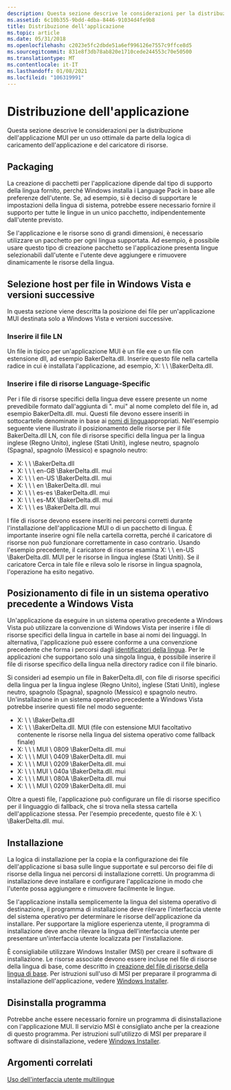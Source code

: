 ```yaml
---
description: Questa sezione descrive le considerazioni per la distribuzione dell'applicazione MUI per un uso ottimale da parte della logica di caricamento dell'applicazione e del caricatore di risorse.
ms.assetid: 6c10b355-9bdd-4dba-8446-91034d4fe9b8
title: Distribuzione dell'applicazione
ms.topic: article
ms.date: 05/31/2018
ms.openlocfilehash: c2023e5fc2dbde51a6ef996126e7557c9ffce8d5
ms.sourcegitcommit: 831e8f3db78ab820e1710cede244553c70e50500
ms.translationtype: MT
ms.contentlocale: it-IT
ms.lasthandoff: 01/08/2021
ms.locfileid: "106319991"
---
```

# <a name="application-deployment"></a>Distribuzione dell'applicazione

Questa sezione descrive le considerazioni per la distribuzione dell'applicazione MUI per un uso ottimale da parte della logica di caricamento dell'applicazione e del caricatore di risorse.

## <a name="packaging"></a>Packaging

La creazione di pacchetti per l'applicazione dipende dal tipo di supporto della lingua fornito, perché Windows installa i Language Pack in base alle preferenze dell'utente. Se, ad esempio, si è deciso di supportare le impostazioni della lingua di sistema, potrebbe essere necessario fornire il supporto per tutte le lingue in un unico pacchetto, indipendentemente dall'utente previsto.

Se l'applicazione e le risorse sono di grandi dimensioni, è necessario utilizzare un pacchetto per ogni lingua supportata. Ad esempio, è possibile usare questo tipo di creazione pacchetto se l'applicazione presenta lingue selezionabili dall'utente e l'utente deve aggiungere e rimuovere dinamicamente le risorse della lingua.

## <a name="file-placement-on-windows-vista-and-later"></a>Selezione host per file in Windows Vista e versioni successive

In questa sezione viene descritta la posizione dei file per un'applicazione MUI destinata solo a Windows Vista e versioni successive.

### <a name="place-the-ln-file"></a>Inserire il file LN

Un file in tipico per un'applicazione MUI è un file exe o un file con estensione dll, ad esempio BakerDelta.dll. Inserire questo file nella cartella radice in cui è installata l'applicazione, ad esempio, X: \\ \\ <somepath> \\BakerDelta.dll.

### <a name="place-language-specific-resource-files"></a>Inserire i file di risorse Language-Specific

Per i file di risorse specifici della lingua deve essere presente un nome prevedibile formato dall'aggiunta di ". mui" al nome completo del file in, ad esempio BakerDelta.dll. mui. Questi file devono essere inseriti in sottocartelle denominate in base ai [nomi di lingua](language-names.md)appropriati. Nell'esempio seguente viene illustrato il posizionamento delle risorse per il file BakerDelta.dll LN, con file di risorse specifici della lingua per la lingua inglese (Regno Unito), inglese (Stati Uniti), inglese neutro, spagnolo (Spagna), spagnolo (Messico) e spagnolo neutro:

-   X: \\ \\ <somepath> \\BakerDelta.dll
-   X: \\ \\ <somepath> \\ en-GB \\BakerDelta.dll. mui
-   X: \\ \\ <somepath> \\ en-US \\BakerDelta.dll. mui
-   X: \\ \\ <somepath> \\ en \\BakerDelta.dll. mui
-   X: \\ \\ <somepath> \\ es-es \\BakerDelta.dll. mui
-   X: \\ \\ <somepath> \\ es-MX \\BakerDelta.dll. mui
-   X: \\ \\ <somepath> \\ es \\BakerDelta.dll. mui

I file di risorse devono essere inseriti nei percorsi corretti durante l'installazione dell'applicazione MUI o di un pacchetto di lingua. È importante inserire ogni file nella cartella corretta, perché il caricatore di risorse non può funzionare correttamente in caso contrario. Usando l'esempio precedente, il caricatore di risorse esamina X: \\ <somepath> \\ en-US \\BakerDelta.dll. MUI per le risorse in lingua inglese (Stati Uniti). Se il caricatore Cerca in tale file e rileva solo le risorse in lingua spagnola, l'operazione ha esito negativo.

## <a name="file-placement-on-a-pre-windows-vista-operating-system"></a>Posizionamento di file in un sistema operativo precedente a Windows Vista

Un'applicazione da eseguire in un sistema operativo precedente a Windows Vista può utilizzare la convenzione di Windows Vista per inserire i file di risorse specifici della lingua in cartelle in base ai nomi dei linguaggi. In alternativa, l'applicazione può essere conforme a una convenzione precedente che forma i percorsi dagli [identificatori della lingua](language-identifiers.md). Per le applicazioni che supportano solo una singola lingua, è possibile inserire il file di risorse specifico della lingua nella directory radice con il file binario.

Si consideri ad esempio un file in BakerDelta.dll, con file di risorse specifici della lingua per la lingua inglese (Regno Unito), inglese (Stati Uniti), inglese neutro, spagnolo (Spagna), spagnolo (Messico) e spagnolo neutro. Un'installazione in un sistema operativo precedente a Windows Vista potrebbe inserire questi file nel modo seguente:

-   X: \\ \\ <somepath> \\BakerDelta.dll
-   X: \\ \\ <somepath> \\BakerDelta.dll. MUI (file con estensione MUI facoltativo contenente le risorse nella lingua del sistema operativo come fallback finale)
-   X: \\ \\ <somepath> \\ MUI \\ 0809 \\BakerDelta.dll. mui
-   X: \\ \\ <somepath> \\ MUI \\ 0409 \\BakerDelta.dll. mui
-   X: \\ \\ <somepath> \\ MUI \\ 0209 \\BakerDelta.dll. mui
-   X: \\ \\ <somepath> \\ MUI \\ 040a \\BakerDelta.dll. mui
-   X: \\ \\ <somepath> \\ MUI \\ 080A \\BakerDelta.dll. mui
-   X: \\ \\ <somepath> \\ MUI \\ 0209 \\BakerDelta.dll. mui

Oltre a questi file, l'applicazione può configurare un file di risorse specifico per il linguaggio di fallback, che si trova nella stessa cartella dell'applicazione stessa. Per l'esempio precedente, questo file è X: \\ <somepath> \\BakerDelta.dll. mui.

## <a name="installation"></a>Installazione

La logica di installazione per la copia e la configurazione dei file dell'applicazione si basa sulle lingue supportate e sul percorso dei file di risorse della lingua nei percorsi di installazione corretti. Un programma di installazione deve installare e configurare l'applicazione in modo che l'utente possa aggiungere e rimuovere facilmente le lingue.

Se l'applicazione installa semplicemente la lingua del sistema operativo di destinazione, il programma di installazione deve rilevare l'interfaccia utente del sistema operativo per determinare le risorse dell'applicazione da installare. Per supportare la migliore esperienza utente, il programma di installazione deve anche rilevare la lingua dell'interfaccia utente per presentare un'interfaccia utente localizzata per l'installazione.

È consigliabile utilizzare Windows Installer (MSI) per creare il software di installazione. Le risorse associate devono essere incluse nel file di risorse della lingua di base, come descritto in [creazione del file di risorse della lingua di base](creating-the-base-language-resource-file.md). Per istruzioni sull'uso di MSI per preparare il programma di installazione dell'applicazione, vedere [Windows Installer](../msi/windows-installer-portal.md).

## <a name="uninstall-program"></a>Disinstalla programma

Potrebbe anche essere necessario fornire un programma di disinstallazione con l'applicazione MUI. Il servizio MSI è consigliato anche per la creazione di questo programma. Per istruzioni sull'utilizzo di MSI per preparare il software di disinstallazione, vedere [Windows Installer](../msi/windows-installer-portal.md).

## <a name="related-topics"></a>Argomenti correlati

<dl> <dt>

[Uso dell'interfaccia utente multilingue](using-multilingual-user-interface.md)
</dt> </dl>

 

 
